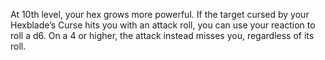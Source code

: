 At 10th level, your hex grows more powerful. If the target cursed by your Hexblade’s Curse hits you with an attack roll, you can use your reaction to roll a d6. On a 4 or higher, the attack instead misses you, regardless of its roll.